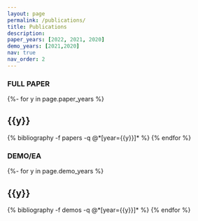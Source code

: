 ```yaml
---
layout: page
permalink: /publications/
title: Publications
description: 
paper_years: [2022, 2021, 2020]
demo_years: [2021,2020]
nav: true
nav_order: 2
---
```

<!-- _pages/publications.md -->
<div class="publications">
<h3>FULL PAPER</h3>
{%- for y in page.paper_years %}
  <h2 class="year">{{y}}</h2>
  {% bibliography -f papers -q @*[year={{y}}]* %}
{% endfor %}

</div>
<div class="publications">
<h3>DEMO/EA</h3>
{%- for y in page.demo_years %}
  <h2 class="year">{{y}}</h2>
  {% bibliography -f demos -q @*[year={{y}}]* %}
{% endfor %}

</div>